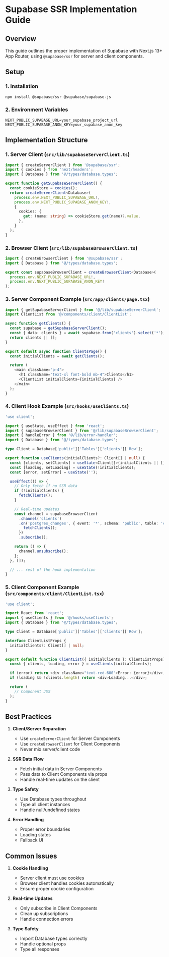 # Supabase SSR Implementation Guide

## Overview
This guide outlines the proper implementation of Supabase with Next.js 13+ App Router, using `@supabase/ssr` for server and client components.

## Setup

### 1. Installation
```bash
npm install @supabase/ssr @supabase/supabase-js
```

### 2. Environment Variables
```env
NEXT_PUBLIC_SUPABASE_URL=your_supabase_project_url
NEXT_PUBLIC_SUPABASE_ANON_KEY=your_supabase_anon_key
```

## Implementation Structure

### 1. Server Client (`src/lib/supabaseServerClient.ts`)
```typescript
import { createServerClient } from '@supabase/ssr';
import { cookies } from 'next/headers';
import { Database } from '@/types/database.types';

export function getSupabaseServerClient() {
  const cookieStore = cookies();
  return createServerClient<Database>(
    process.env.NEXT_PUBLIC_SUPABASE_URL!,
    process.env.NEXT_PUBLIC_SUPABASE_ANON_KEY!,
    {
      cookies: {
        get: (name: string) => cookieStore.get(name)?.value,
      },
    }
  );
}
```

### 2. Browser Client (`src/lib/supabaseBrowserClient.ts`)
```typescript
import { createBrowserClient } from '@supabase/ssr';
import { Database } from '@/types/database.types';

export const supabaseBrowserClient = createBrowserClient<Database>(
  process.env.NEXT_PUBLIC_SUPABASE_URL!,
  process.env.NEXT_PUBLIC_SUPABASE_ANON_KEY!
);
```

### 3. Server Component Example (`src/app/clients/page.tsx`)
```typescript
import { getSupabaseServerClient } from '@/lib/supabaseServerClient';
import ClientList from '@/components/client/ClientList';

async function getClients() {
  const supabase = getSupabaseServerClient();
  const { data: clients } = await supabase.from('clients').select('*');
  return clients || [];
}

export default async function ClientsPage() {
  const initialClients = await getClients();

  return (
    <main className="p-4">
      <h1 className="text-xl font-bold mb-4">Clients</h1>
      <ClientList initialClients={initialClients} />
    </main>
  );
}
```

### 4. Client Hook Example (`src/hooks/useClients.ts`)
```typescript
'use client';

import { useState, useEffect } from 'react';
import { supabaseBrowserClient } from '@/lib/supabaseBrowserClient';
import { handleError } from '@/lib/error-handler';
import { Database } from '@/types/database.types';

type Client = Database['public']['Tables']['clients']['Row'];

export function useClients(initialClients?: Client[] | null) {
  const [clients, setClients] = useState<Client[]>(initialClients || []);
  const [loading, setLoading] = useState(!initialClients);
  const [error, setError] = useState('');

  useEffect(() => {
    // Only fetch if no SSR data
    if (!initialClients) {
      fetchClients();
    }

    // Real-time updates
    const channel = supabaseBrowserClient
      .channel('clients')
      .on('postgres_changes', { event: '*', schema: 'public', table: 'clients' }, () => {
        fetchClients();
      })
      .subscribe();

    return () => {
      channel.unsubscribe();
    };
  }, []);

  // ... rest of the hook implementation
}
```

### 5. Client Component Example (`src/components/client/ClientList.tsx`)
```typescript
'use client';

import React from 'react';
import { useClients } from '@/hooks/useClients';
import { Database } from '@/types/database.types';

type Client = Database['public']['Tables']['clients']['Row'];

interface ClientListProps {
  initialClients?: Client[] | null;
}

export default function ClientList({ initialClients }: ClientListProps) {
  const { clients, loading, error } = useClients(initialClients);

  if (error) return <div className="text-red-600">Error: {error}</div>;
  if (loading && !clients.length) return <div>Loading...</div>;

  return (
    // Component JSX
  );
}
```

## Best Practices

1. **Client/Server Separation**
   - Use `createServerClient` for Server Components
   - Use `createBrowserClient` for Client Components
   - Never mix server/client code

2. **SSR Data Flow**
   - Fetch initial data in Server Components
   - Pass data to Client Components via props
   - Handle real-time updates on the client

3. **Type Safety**
   - Use Database types throughout
   - Type all client instances
   - Handle null/undefined states

4. **Error Handling**
   - Proper error boundaries
   - Loading states
   - Fallback UI

## Common Issues

1. **Cookie Handling**
   - Server client must use cookies
   - Browser client handles cookies automatically
   - Ensure proper cookie configuration

2. **Real-time Updates**
   - Only subscribe in Client Components
   - Clean up subscriptions
   - Handle connection errors

3. **Type Safety**
   - Import Database types correctly
   - Handle optional props
   - Type all responses